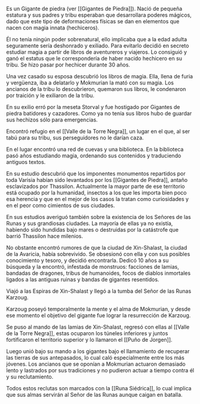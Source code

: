 Es un Gigante de piedra (ver [[Gigantes de Piedra]]).
Nació de pequeña estatura y sus padres y tribu esperaban que desarrollara poderes mágicos, dado que este tipo de deformaciones físicas se dan en elementos que nacen con magia innata (hechiceros).

Él no tenía ningún poder sobrenatural, ello implicaba que a la edad adulta seguramente sería deshonrado y exiliado.
Para evitarlo decidió en secreto estudiar magia a partir de libros de aventureros y viajeros.
Lo consiguió y ganó el estatus que le correspondería de haber nacido hechicero en su tribu.
Se hizo pasar por hechicer durante 30 años.

Una vez casado su esposa descubrió los libros de magia. Ella, llena de furia y vergüenza, iba a delatarlo y Mokmurian la mató con su magia.
Los ancianos de la tribu lo descubrieron, quemaron sus libros, le condenaron por traición y le exiliaron de la tribu.

En su exilio erró por la meseta Storval y fue hostigado por Gigantes de piedra batidores y cazadores.
Como ya no tenía sus libros hubo de guardar sus hechizos sólo para emergencias.

Encontró refugio en el [[Valle de la Torre Negra]], un lugar en el que, al ser tabú para su tribu, sus perseguidores no le darían caza.

En el lugar encontró una red de cuevas y una biblioteca.
En la biblioteca pasó años estudiando magia, ordenando sus contenidos y traduciendo antiguos textos.

En su estudio descubrió que los imponentes monumentos repartidos por toda Varisia habían sido levantados por los [[Gigantes de Piedra]], antaño esclavizados por Thassilon.
Actualmente la mayor parte de ese territorio está ocupado por la humanidad, insectos a los que les importa bien poco esa herencia y que en el mejor de los casos la tratan como curiosidades y en el peor como cimientos de sus ciudades.

En sus estudios averiguó también sobre la existencia de los Señores de las Runas y sus grandiosas ciudades.
La mayoría de ellas ya no existía, habiendo sido hundidas bajo mares o destruidas por la catástrofe que barrió Thassilon hace milenios.

No obstante encontró rumores de que la ciudad de Xin-Shalast, la ciudad de la Avaricia, había sobrevivido.
Se obsesionó con ella y con sus posibles conocimiento y tesoro, y decidió encontrarla.
Dedicó 10 años a su búsqueda y la encontró, infestada de monstruos: facciones de lamias, bandadas de dragones, tribus de humanoides, focos de diablos inmortales ligados a las antiguas ruinas y bandas de gigantes resentidos.

Viajó a las Espiras de Xin-Shalast y llegó a la tumba del Señor de las Runas Karzoug.

Karzoug poseyó temporalmente la mente y el alma de Mokmurian, y desde ese momento el objetivo del gigante fue lograr la resurrección de Karzoug.

Se puso al mando de las lamias de Xin-Shalast, regresó con ellas al [[Valle de la Torre Negra]], estas ocuparon los túneles inferiores y juntos fortificaron el territorio superior y lo llamaron el [[Puño de Jorgen]].

Luego unió bajo su mando a los gigantes bajo el llamamiento de recuperar las tierras de sus antepasados, lo cual caló especialmente entre los más jóvenes.
Los ancianos que se oponían a Mokmurian actuaron demasiado lento y lastrados por sus tradiciones y no pudieron actuar a tiempo contra él y su reclutamiento.

Todos estos reclutas son marcados con la [[Runa Siédrica]], lo cual implica que sus almas servirán al Señor de las Runas aunque caigan en batalla.


